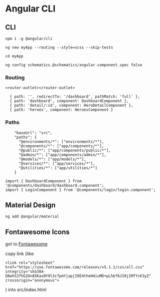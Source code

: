 # Angular CLI
## CLI

```npm i -g @angular/cli```

``` ng new myApp --routing --style=scss --skip-tests ```

``` cd myApp ```

``` ng config schematics.@schematics/angular.component.spec false ```

### Routing

``` <router-outlet></router-outlet> ```

``` 
  { path: '', redirectTo: '/dashboard', pathMatch: 'full' },
  { path: 'dashboard', component: DashboardComponent },
  { path: 'detail/:id', component: HeroDetailComponent },
  { path: 'heroes', component: HeroesComponent }
```

### Paths

```
    "baseUrl": "src",
    "paths": {
      "@environments/*": ["environments/*"],
      "@components/*": ["app/components/*"],
      "@public/*": ["app/components/public/*"],
      "@admin/*": ["app/components/admin/*"],
      "@models/*": ["app/models/*"],
      "@services/*": ["app/services/*"],
      "@utilities/*": ["app/utilities/*"]
    }
 ```
 
 ```
import { DashboardComponent } from '@components/dashboard/dashboard.component';
import { LoginComponent } from '@components/login/login.component';
 ```

## Material Design

``` ng add @angular/material ```

## Fontawesome Icons

got to [Fontawesome](https://fontawesome.com/how-to-use/on-the-web/setup/getting-started?using=web-fonts-with-css)

copy link (like

  ``` <link rel="stylesheet" href="https://use.fontawesome.com/releases/v5.1.1/css/all.css" integrity="sha384-O8whS3fhG2OnA5Kas0Y9l3cfpmYjapjI0E4theH4iuMD+pLhbf6JI0jIMfYcK3yZ" crossorigin="anonymous"> ```

  ) into src/index.html
